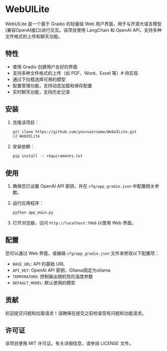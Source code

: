 # WebUILite

WebUILite 是一个基于 Gradio 的轻量级 Web 用户界面，用于与开源大语言模型(兼容OpenAI接口)进行交互。该项目使用 LangChain 和 OpenAI API，支持多种文件格式的上传和聊天功能。

## 特性

- 使用 Gradio 创建用户友好的界面
- 支持多种文件格式的上传（如 PDF、Word、Excel 等）# 待实现
- 通过下拉框选择可用的模型
- 配置管理功能，支持动态加载和保存配置
- 实时聊天功能，支持历史记录

## 安装

1. 克隆该项目：

   ```bash
   git clone https://github.com/yourusername/WebUILite.git
   cd WebUILite
   ```

2. 安装依赖：

   ```bash
   pip install -r requirements.txt
   ```

## 使用

1. 确保您已设置 OpenAI API 密钥，并在 `cfg/app_gradio.json` 中配置相关参数。

2. 运行应用程序：

   ```bash
   python app_main.py
   ```

3. 打开浏览器，访问 `http://localhost:7860` 以使用 Web 界面。

## 配置

您可以通过 Web 界面，或编辑 `cfg/app_gradio.json` 文件来修改以下配置项：

- `BASE_URL`: API 的基础 URL
- `API_KEY`: OpenAI API 密钥，Ollama固定为ollama
- `TEMPERATURE`: 控制输出随机性的温度参数
- `DEFAULT_MODEL`: 默认使用的模型

## 贡献

欢迎提交问题和拉取请求！请确保在提交之前检查现有问题和功能请求。

## 许可证

该项目使用 MIT 许可证。有关详细信息，请参阅 LICENSE 文件。
